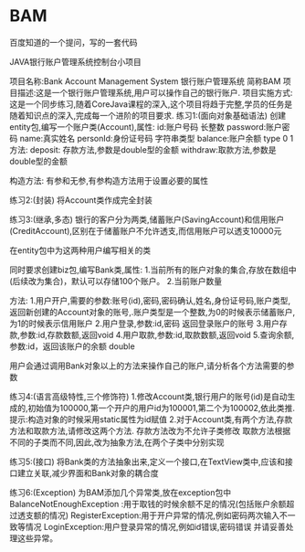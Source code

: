 # BAM
百度知道的一个提问，写的一套代码



JAVA银行账户管理系统控制台小项目

项目名称:Bank Account Management System 银行账户管理系统 简称BAM
项目描述:这是一个银行账户管理系统,用户可以操作自己的银行账户.
项目实施方式:这是一个同步练习,随着CoreJava课程的深入,这个项目将趋于完整,学员的任务是随着知识点的深入,完成每一个进阶的项目要求.
练习1:(面向对象基础语法)
创建entity包,编写一个账户类(Account),属性:
id:账户号码 长整数
password:账户密码
name:真实姓名
personId:身份证号码 字符串类型
balance:账户余额
type 0 1
方法:
deposit: 存款方法,参数是double型的金额
withdraw:取款方法,参数是double型的金额

构造方法:
有参和无参,有参构造方法用于设置必要的属性

练习2:(封装)
将Account类作成完全封装

练习3:(继承,多态)
银行的客户分为两类,储蓄账户(SavingAccount)和信用账户(CreditAccount),区别在于储蓄账户不允许透支,而信用账户可以透支10000元

在entity包中为这两种用户编写相关的类

同时要求创建biz包,编写Bank类,属性:
1.当前所有的账户对象的集合,存放在数组中(后续改为集合)，默认可以存储100个账户。
2.当前账户数量

方法:
1.用户开户,需要的参数:账号(id),密码,密码确认,姓名,身份证号码,账户类型,返回新创建的Account对象的账号,.账户类型是一个整数,为0的时候表示储蓄账户,为1的时候表示信用账户
2.用户登录,参数:id,密码 返回登录账户的账号
3.用户存款,参数:id,存款数额,返回void
4.用户取款,参数:id,取款数额,返回void
5.查询余额,参数:id，返回该账户的余额 double

用户会通过调用Bank对象以上的方法来操作自己的账户,请分析各个方法需要的参数

练习4:(语言高级特性,三个修饰符)
1.修改Account类,银行用户的账号(id)是自动生成的,初始值为100000,第一个开户的用户id为100001,第二个为100002,依此类推.
提示:构造对象的时候采用static属性为id赋值
2.对于Account类,有两个方法,存款方法和取款方法,请修改这两个方法.
存款方法改为不允许子类修改
取款方法根据不同的子类而不同,因此,改为抽象方法,在两个子类中分别实现

练习5:(接口)
将Bank类的方法抽象出来,定义一个接口,在TextView类中,应该和接口建立关联,减少界面和Bank对象的耦合度

练习6:(Exception)
为BAM添加几个异常类,放在exception包中
BalanceNotEnoughException :用于取钱的时候余额不足的情况(包括账户余额超过透支额的情况)
RegisterException:用于开户异常的情况,例如密码两次输入不一致等情况
LoginException:用户登录异常的情况,例如id错误,密码错误
并请妥善处理这些异常。
